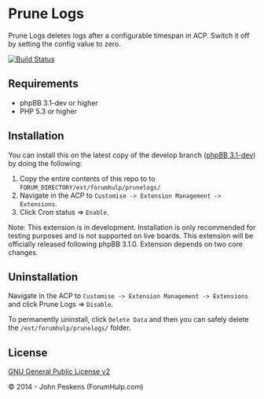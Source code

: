 Prune Logs
===========

Prune Logs deletes logs after a configurable timespan in ACP. Switch it off by setting the config value to zero.

[![Build Status](https://travis-ci.org/ForumHulp/Prune_Logs.svg?branch=master)](https://travis-ci.org/ForumHulp/Prune_Logs)

## Requirements
* phpBB 3.1-dev or higher
* PHP 5.3 or higher

## Installation
You can install this on the latest copy of the develop branch ([phpBB 3.1-dev](https://github.com/phpbb/phpbb3)) by doing the following:

1. Copy the entire contents of this repo to to `FORUM_DIRECTORY/ext/forumhulp/prunelogs/`
2. Navigate in the ACP to `Customise -> Extension Management -> Extensions`.
3. Click Cron status => `Enable`.

Note: This extension is in development. Installation is only recommended for testing purposes and is not supported on live boards. This extension will be officially released following phpBB 3.1.0. Extension depends on two core changes.

## Uninstallation
Navigate in the ACP to `Customise -> Extension Management -> Extensions` and click Prune Logs => `Disable`.

To permanently uninstall, click `Delete Data` and then you can safely delete the `/ext/forumhulp/prunelogs/` folder.

## License
[GNU General Public License v2](http://opensource.org/licenses/GPL-2.0)

© 2014 - John Peskens (ForumHulp.com)